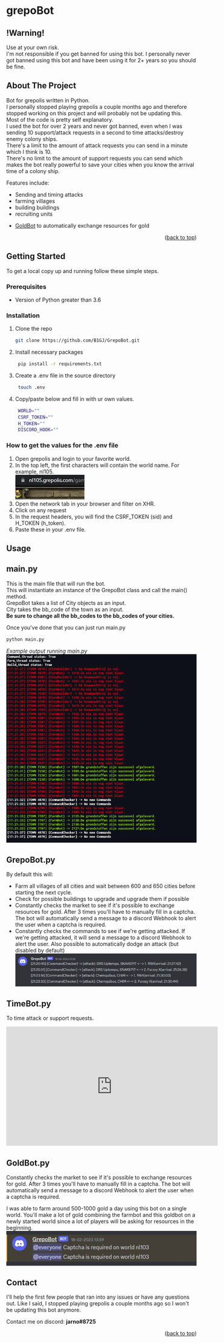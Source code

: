 # grepoBot

<div id="readme-top"> </div>

<!-- Warning for the user if they get banned I'm not responsible -->
## **!Warning!**
Use at your own risk.  
I'm not responsible if you get banned for using this bot. I personally never got banned using this bot and have been using it for 2+ years so you should be fine.

## About The Project

Bot for grepolis written in Python.  
I personally stopped playing grepolis a couple months ago and therefore stopped working on this project and will probably not be updating this.  
Most of the code is pretty self explanatory.  
I used the bot for over 2 years and never got banned, even when I was sending 10 support/attack requests in a second to time attacks/destroy enemy colony ships.  
There's a limit to the amount of attack requests you can send in a minute which I think is 10.  
There's no limit to the amount of support requests you can send which makes the bot really powerful to save your cities when you know the arrival time of a colony ship.

Features include:

- Sending and timing attacks
- farming villages
- building buildings
- recruiting units
- <p><a href="#goldbot">GoldBot</a> to automatically exchange resources for gold</p>


<p align="right">(<a href="#readme-top">back to top</a>)</p>

<!-- GETTING STARTED -->

## Getting Started

To get a local copy up and running follow these simple steps.

### Prerequisites

- Version of Python greater than 3.6

### Installation

1. Clone the repo
   ```sh
   git clone https://github.com/B1GJ/GrepoBot.git
   ```
2. Install necessary packages
   ```sh
    pip install -r requirements.txt
   ```
3. Create a .env file in the source directory
   ```sh
    touch .env
   ```
3. Copy/paste below and fill in with ur own values.
   ```sh
    WORLD=""
    CSRF_TOKEN=""
    H_TOKEN=""
    DISCORD_HOOK=""
   ```

### How to get the values for the .env file

1. Open grepolis and login to your favorite world.
2. In the top left, the first characters will contain the world name. For example, nl105.  
![Image of world name](./images/world_config.jpg)
3. Open the network tab in your browser and filter on XHR.
4. Click on any request
5. In the request headers, you will find the CSRF_TOKEN (sid) and H_TOKEN (h_token).
6. Paste these in your .env file.

<!-- USAGE EXAMPLES -->

## Usage



## **main.py**
This is the main file that will run the bot.  
This will instantiate an instance of the GrepoBot class and call the main() method.  
GrepoBot takes a list of City objects as an input.  
City takes the bb_code of the town as an input.  
**Be sure to change all the bb_codes to the bb_codes of your cities.** 

Once you've done that you can just run main.py
```sh
python main.py
```

*Example output running main.py*
![main](./images/main_example.png)


## **GrepoBot.py**
By default this will:
- Farm all villages of all cities and wait between 600 and 650 cities before starting the next cycle.
- Check for possible buildings to upgrade and upgrade them if possible
- Constantly checks the market to see if it's possible to exchange resources for gold. After 3 times you'll have to manually fill in a captcha. The bot will automatically send a message to a discord Webhook to alert the user when a captcha is required.
- Constantly checks the commands to see if we're getting attacked. If we're getting attacked, it will send a message to a discord Webhook to alert the user. Also possible to automatically dodge an attack (but disabled by default)
![CommandChecker Alert Example](./images/example_command_checker.jpg)


## **TimeBot.py**
To time attack or support requests. 
<!-- Link to demo youtube video in markdown-->
<iframe width="560" height="315" src="https://www.youtube.com/embed/oVjMQ8C0VtY" title="GrepoBot timebot demo" frameborder="0" allow="accelerometer; autoplay; clipboard-write; encrypted-media; gyroscope; picture-in-picture; web-share" allowfullscreen></iframe>


<div id="goldbot"> </div>

## **GoldBot.py**
Constantly checks the market to see if it's possible to exchange resources for gold. After 3 times you'll have to manually fill in a captcha. The bot will automatically send a message to a discord Webhook to alert the user when a captcha is required.

I was able to farm around 500-1000 gold a day using this bot on a single world. You'll make a lot of gold combining the farmbot and this goldbot on a newly started world since a lot of players will be asking for resources in the beginning.
![GoldBot Alert](./images/example_goldbot.jpg)


## Contact
I'll help the first few people that ran into any issues or have any questions out. Like I said, I stopped playing grepolis a couple months ago so I won't be updating this bot anymore.

Contact me on discord: **jarno#8725**



<p align="right">(<a href="#readme-top">back to top</a>)</p>

